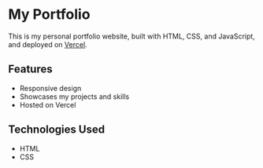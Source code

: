 # My Portfolio
This is my personal portfolio website, built with HTML, CSS, and JavaScript, and deployed on [Vercel](https://your-vercel-link.vercel.app/).

## Features
- Responsive design
- Showcases my projects and skills
- Hosted on Vercel

## Technologies Used
- HTML
- CSS
